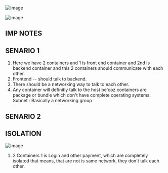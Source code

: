 ![image](https://github.com/pavankumar0077/Devops-tools/assets/40380941/e34381c4-644d-44c2-a212-65d20f038594)

![image](https://github.com/pavankumar0077/Devops-tools/assets/40380941/2efeb14e-57d5-4107-a83d-86848f69f71b)

IMP NOTES
--
SENARIO 1
--

1) Here we have 2 containers and 1 is front end container and 2nd is backend container and this 2 containers should communicate with each other.
2) Frontend -- should talk to backend.
3) There should be a networking way to talk to each other.
4) Any container will definitly talk to the host be'coz containers are package or bundle which don't
  have complete operating systems.
Subnet : Basically a networking group


SENARIO 2
--
ISOLATION
--

![image](https://github.com/pavankumar0077/Devops-tools/assets/40380941/6da02f0c-9163-4e38-be5e-c8dee6769a23)


1) 2 Containers 1 is Login and other payment, which are completely isolated that means, that are not is same
   network, they don't talk each other.
